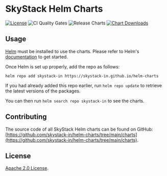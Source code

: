 # SkyStack Helm Charts

[![License](https://img.shields.io/badge/License-Apache%202.0-blue.svg)](https://opensource.org/licenses/Apache-2.0) ![CI Quality Gates](https://github.com/skystack-in/helm-charts/workflows/Lint%20and%20Test%20Charts/badge.svg) ![Release Charts](https://github.com/skystack-in/helm-charts/workflows/Release%20Charts/badge.svg?branch=main) [![Chart Downloads](https://img.shields.io/github/downloads/skystack-in/helm-charts/total.svg)](https://github.com/skystack-in/helm-charts/releases)

## Usage

[Helm](https://helm.sh) must be installed to use the charts.
Please refer to Helm's [documentation](https://helm.sh/docs/) to get started.

Once Helm is set up properly, add the repo as follows:

```console
helm repo add skystack-in https://skystack-in.github.io/helm-charts
```

If you had already added this repo earlier, run `helm repo update` to retrieve the latest versions of the packages.

You can then run `helm search repo skystack-in` to see the charts.

## Contributing

The source code of all SkyStack Helm charts can be found on GitHub: [https://github.com/skystack-in/helm-charts/tree/main/charts](https://github.com/skystack-in/helm-charts/tree/main/charts).

## License

<!-- Keep full URL links to repo files because this README syncs from main to gh-pages.  -->
[Apache 2.0 License](https://github.com/skystack-in/helm-charts/blob/main/LICENSE).

